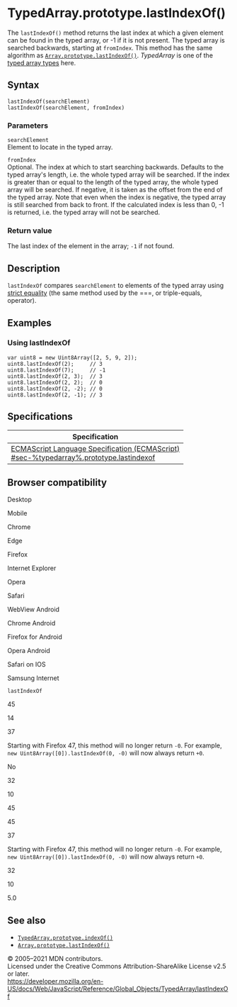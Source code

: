TypedArray.prototype.lastIndexOf()
==================================

The `lastIndexOf()` method returns the last index at which a given element can be found in the typed array, or -1 if it is not present. The typed array is searched backwards, starting at `fromIndex`. This method has the same algorithm as [`Array.prototype.lastIndexOf()`](../array/lastindexof). *TypedArray* is one of the [typed array types](../typedarray#typedarray_objects) here.

Syntax
------

    lastIndexOf(searchElement)
    lastIndexOf(searchElement, fromIndex)

### Parameters

`searchElement`  
Element to locate in the typed array.

`fromIndex`  
Optional. The index at which to start searching backwards. Defaults to the typed array's length, i.e. the whole typed array will be searched. If the index is greater than or equal to the length of the typed array, the whole typed array will be searched. If negative, it is taken as the offset from the end of the typed array. Note that even when the index is negative, the typed array is still searched from back to front. If the calculated index is less than 0, -1 is returned, i.e. the typed array will not be searched.

### Return value

The last index of the element in the array; `-1` if not found.

Description
-----------

`lastIndexOf` compares `searchElement` to elements of the typed array using [strict equality](https://developer.mozilla.org/en-US/docs/Web/JavaScript/Reference/Operators#using_the_equality_operators) (the same method used by the ===, or triple-equals, operator).

Examples
--------

### Using lastIndexOf

    var uint8 = new Uint8Array([2, 5, 9, 2]);
    uint8.lastIndexOf(2);     // 3
    uint8.lastIndexOf(7);     // -1
    uint8.lastIndexOf(2, 3);  // 3
    uint8.lastIndexOf(2, 2);  // 0
    uint8.lastIndexOf(2, -2); // 0
    uint8.lastIndexOf(2, -1); // 3

Specifications
--------------

<table><thead><tr class="header"><th>Specification</th></tr></thead><tbody><tr class="odd"><td><a href="#">ECMAScript Language Specification (ECMAScript)<br />
<span class="small">#sec-%typedarray%.prototype.lastindexof</span></a></td></tr></tbody></table>

Browser compatibility
---------------------

Desktop

Mobile

Chrome

Edge

Firefox

Internet Explorer

Opera

Safari

WebView Android

Chrome Android

Firefox for Android

Opera Android

Safari on IOS

Samsung Internet

`lastIndexOf`

45

14

37

Starting with Firefox 47, this method will no longer return `-0`. For example, `new Uint8Array([0]).lastIndexOf(0, -0)` will now always return `+0`.

No

32

10

45

45

37

Starting with Firefox 47, this method will no longer return `-0`. For example, `new Uint8Array([0]).lastIndexOf(0, -0)` will now always return `+0`.

32

10

5.0

See also
--------

-   [`TypedArray.prototype.indexOf()`](indexof)
-   [`Array.prototype.lastIndexOf()`](../array/lastindexof)

© 2005–2021 MDN contributors.  
Licensed under the Creative Commons Attribution-ShareAlike License v2.5 or later.  
<a href="https://developer.mozilla.org/en-US/docs/Web/JavaScript/Reference/Global_Objects/TypedArray/lastIndexOf" class="_attribution-link">https://developer.mozilla.org/en-US/docs/Web/JavaScript/Reference/Global_Objects/TypedArray/lastIndexOf</a>
